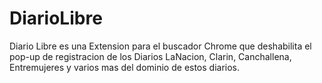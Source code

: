 # DiarioLibre
Diario Libre es una Extension para el buscador Chrome que deshabilita el pop-up de registracion de los Diarios LaNacion, Clarin, Canchallena, Entremujeres y varios mas del dominio de estos diarios.
